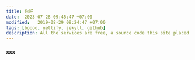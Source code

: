 ```yaml
---
title: 你好
date:  2023-07-28 09:45:47 +07:00
modified:   2019-08-29 09:24:47 +07:00
tags: [boooo, netlify, jekyll, github]
description: All the services are free, a source code this site placed on github repository and intergration with netlify service, another service that you can use is github page for hosting your own static site.
---
```


#### xxx


